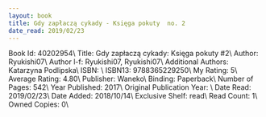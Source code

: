 ```yaml
---
layout: book
title: Gdy zapłaczą cykady - Księga pokuty  no. 2
date_read: 2019/02/23
---
```


Book Id: 40202954\ 
Title: Gdy zapłaczą cykady: Księga pokuty #2\ 
Author: Ryukishi07\ 
Author l-f: Ryukishi07, Ryukishi07\ 
Additional Authors: Katarzyna Podlipska\ 
ISBN: \ 
ISBN13: 9788365229250\ 
My Rating: 5\ 
Average Rating: 4.80\ 
Publisher: Waneko\ 
Binding: Paperback\ 
Number of Pages: 542\ 
Year Published: 2017\ 
Original Publication Year: \ 
Date Read: 2019/02/23\ 
Date Added: 2018/10/14\ 
Exclusive Shelf: read\ 
Read Count: 1\ 
Owned Copies: 0\ 

